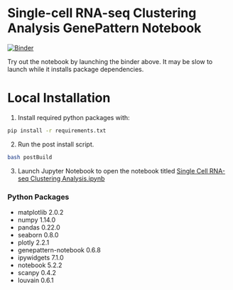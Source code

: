# Single-cell RNA-seq Clustering Analysis GenePattern Notebook

[![Binder](https://mybinder.org/badge.svg)](https://mybinder.org/v2/gh/ckmah/seurat_python_notebook/master?urlpath=notebooks%2Fnotebooks%2FSingle%20Cell%20RNA-seq%20Clustering%20Analysis.ipynb)

Try out the notebook by launching the binder above. It may be slow to launch while it installs package dependencies.

# Local Installation
1. Install required python packages with:
```bash
pip install -r requirements.txt
```
2. Run the post install script.
```bash
bash postBuild
```
3. Launch Jupyter Notebook to open the notebook titled [Single Cell RNA-seq Clustering Analysis.ipynb](../notebooks/Single%20Cell%20RNA-seq%20Clustering%20Analysis.ipynb)

### Python Packages

- matplotlib 2.0.2
- numpy 1.14.0
- pandas 0.22.0
- seaborn 0.8.0
- plotly 2.2.1
- genepattern-notebook 0.6.8
- ipywidgets 7.1.0
- notebook 5.2.2
- scanpy 0.4.2
- louvain 0.6.1
